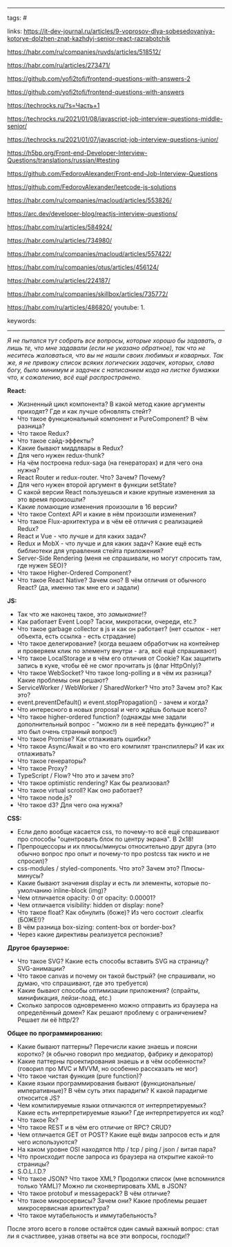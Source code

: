 ____

tags: #

links: 
https://it-dev-journal.ru/articles/9-voprosov-dlya-sobesedovaniya-kotorye-dolzhen-znat-kazhdyj-senior-react-razrabotchik

https://habr.com/ru/companies/ruvds/articles/518512/

https://habr.com/ru/articles/273471/

https://github.com/yofi2tofi/frontend-questions-with-answers-2

https://github.com/yofi2tofi/frontend-questions-with-answers

https://techrocks.ru/?s=Часть+1


https://techrocks.ru/2021/01/08/javascript-job-interview-questions-middle-senior/


https://techrocks.ru/2021/01/07/javascript-job-interview-questions-junior/

https://h5bp.org/Front-end-Developer-Interview-Questions/translations/russian/#testing


https://github.com/FedorovAlexander/Front-end-Job-Interview-Questions

https://github.com/FedorovAlexander/leetcode-js-solutions

https://habr.com/ru/companies/macloud/articles/553826/

https://arc.dev/developer-blog/reactjs-interview-questions/

https://habr.com/ru/articles/584924/

https://habr.com/ru/articles/734980/

https://habr.com/ru/companies/macloud/articles/557422/

https://habr.com/ru/companies/otus/articles/456124/

https://habr.com/ru/articles/224187/

https://habr.com/ru/companies/skillbox/articles/735772/

https://habr.com/ru/articles/486820/
youtube: 
1. 

keywords:

_____

_Я не пытался тут собрать все вопросы, которые хорошо бы задавать, а лишь те, что мне задавали (если не указано обратное), так что не неситесь жаловаться, что вы не нашли своих любимых и коварных. Так же, я не привожу список всяких логических задачек, которых, слава богу, было минимум и задачек с написанием кода на листке бумажки что, к сожалению, всё ещё распространено._

**React:**

- Жизненный цикл компонента? В какой метод какие аргументы приходят? Где и как лучше обновлять стейт?
- Что такое функциональный компонент и PureComponent? В чём разница?
- Что такое Redux?
- Что такое сайд-эффекты?
- Какие бывают миддлвары в Redux?
- Для чего нужен redux-thunk?
- На чём построена redux-saga (на генераторах) и для чего она нужна?
- React Router и redux-router. Что? Зачем? Почему?
- Для чего нужен второй аргумент в функции setState?
- С какой версии React пользуешься и какие крупные изменения за это время произошли?
- Какие ломающие изменения произошли в 16 версии?
- Что такое Context API и какие в нём произошли изменения?
- Что такое Flux-архитектура и в чём её отличия с реализацией Redux?
- React и Vue - что лучше и для каких задач?
- Redux и MobX - что лучше и для каких задач? Какие ещё есть библиотеки для управления стейта приложения?
- Server-Side Rendering (меня не спрашивали, но могут спросить там, где нужен SEO)?
- Что такое Higher-Ordered Component?
- Что такое React Native? Зачем оно? В чём отличия от обычного React? (да, именно так мне его и задали)

**JS:**

- Так что же наконец такое, это _замыкание_!?
- Как работает Event Loop? Таски, микротаски, очереди, etc.?
- Что такое garbage collector в js и как он работает? (нет ссылок - нет объекта, есть ссылка - есть страдание)
- Что такое делегирование? (когда вешаем обработчик на контейнер и проверяем клик по элементу внутри - ага, всё ещё спрашивают)
- Что такое LocalStorage и в чём его отличия от Cookie? Как защитить запись в куке, чтобы её не смог прочитать js (флаг HttpOnly)?
- Что такое WebSocket? Что такое long-polling и в чём их разница? Какие проблемы они решают?
- ServiceWorker / WebWorker / SharedWorker? Что это? Зачем это? Как это?
- event.preventDefault() и event.stopPropagation() - зачем и когда?
- Что интересного в новых proposal и чего ждёшь больше всего?
- Что такое higher-ordered function? (однажды мне задали дополнительный вопрос - "можно ли в неё передать функцию?" и это был очень странный вопрос!)
- Что такое Promise? Как отлаживать ошибки?
- Что такое Async/Await и во что его компилят транспиллеры? И как их отлаживать?
- Что такое генераторы?
- Что такое Proxy?
- TypeScript / Flow? Что это и зачем это?
- Что такое optimistic rendering? Как бы реализовал?
- Что такое virtual scroll? Как оно работает?
- Что такое node.js?
- Что такое d3? Для чего она нужна?

**CSS:**

- Если дело вообще касается css, то почему-то всё ещё спрашивают про способы "оцентровать блок по центру экрана". В 2к18!
- Препроцессоры и их плюсы/минусы относительно друг друга (это обычно вопрос про опыт и почему-то про postcss так никто и не спросил)?
- css-modules / styled-components. Что это? Зачем это? Плюсы-минусы?
- Какие бывают значения display и есть ли элементы, которые по-умолчанию inline-block (img)?
- Чем отличается opacity: 0 от opacity: 0.00001?
- Чем отличается visibility: hidden от display: none?
- Что такое float? Как обнулить (боже)? Из чего состоит .clearfix (БОЖЕ!)?
- В чём разница box-sizing: content-box от border-box?
- Через какие директивы реализуется респонзив?

**Другое браузерное:**

- Что такое SVG? Какие есть способы вставить SVG на страницу? SVG-анимации?
- Что такое canvas и почему он такой быстрый? (не спрашивали, но думаю, что спрашивают, где это требуется)
- Какие бывают способы оптимизации приложения? (спрайты, минификация, лейзи-лоад, etc.)
- Сколько запросов одновременно можно отправить из браузера на определённый домен? Как решают проблему с ограничением? Решает ли её http/2?

**Общее по программированию:**

- Какие бывают паттерны? Перечисли какие знаешь и поясни коротко? (я обычно говорил про медиатор, фабрику и декоратор)
- Какие паттерны проектирования знаешь и в чём особенности? (говорил про MVC и MVVM, но особенно рассказать не мог)
- Что такое чистая функция (pure function)?
- Какие языки программирования бывают (функциональные/императивные)? В чём суть этих парадигм? К какой парадигме относится JS?
- Чем компилируемые языки отличаются от интерпретируемых? Какие есть интерпретируемые языки? Где интерпретируется их код?
- Что такое Rx?
- Что такое REST и в чём его отличие от RPC? CRUD?
- Чем отличается GET от POST? Какие ещё виды запросов есть и для чего используются?
- На каком уровне OSI находятся http / tcp / ping / json / витая пара?
- Что происходит после запроса из браузера на открытие какой-то страницы?
- S.O.L.I.D.?
- Что такое JSON? Что такое XML? Продолжи список (мне вспомнился только YAML)? Можно ли сконвертировать XML в JSON?
- Что такое protobuf и messagepack? В чём отличие?
- Что такое микросервисы? Зачем они? Какие проблемы решает микросервисная архитектура?
- Что такое мутабельность и иммутабельность?

После этого всего в голове остаётся один самый важный вопрос: стал ли я счастливее, узнав ответы на все эти вопросы, господи!?